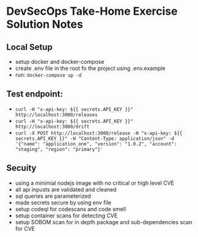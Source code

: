 # DevSecOps Take-Home Exercise Solution Notes

## Local Setup
- setup docker and docker-compose
- create .env file in the root fo the project using .env.example
- run: `docker-compose up -d`

## Test endpoint:
 - `curl -H "x-api-key: ${{ secrets.API_KEY }}" http://localhost:3000/releases`
 - `curl -H "x-api-key: ${{ secrets.API_KEY }}" http://localhost:3000/drift`
 - `curl -X POST http://localhost:3000/release -H "x-api-key: ${{ secrets.API_KEY }}" -H "Content-Type: application/json" -d '{"name": "application_one", "version": "1.0.2", "account": "staging", "region": "primary"}'
`

## Secuity 
- using a minimial nodejs image with no critical or high level CVE
- all api inpusts are validated and cleaned
- sql queries are parameterized
- made secrets secure by using env file
- setup codeql for codescans and code smell
- setup container scans for detecting CVE
- setup SOBOM scan for in depth package and sub-dependencies scan for CVE